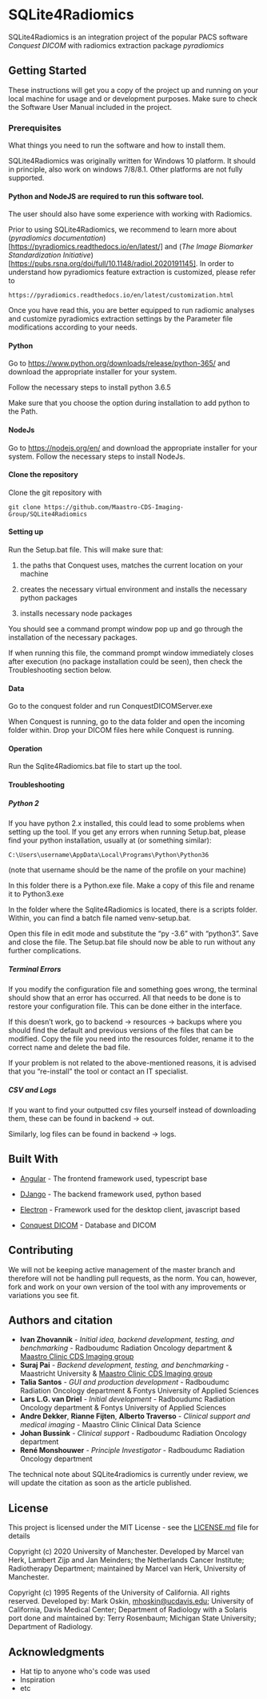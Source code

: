# SQLite4Radiomics

SQLite4Radiomics is an integration project of the popular PACS software *Conquest DICOM* with radiomics extraction package *pyradiomics* 

## Getting Started

These instructions will get you a copy of the project up and running on your local machine for usage and or development purposes. Make sure to check the Software User Manual included in the project.

### Prerequisites

What things you need to run the software and how to install them.

SQLite4Radiomics was originally written for Windows 10 platform. It should in principle, also work on windows 7/8/8.1. Other platforms are not fully supported.

#### Python and NodeJS are required to run this software tool.

The user should also have some experience with working with Radiomics.

Prior to using SQLite4Radiomics, we recommend to learn more about (*pyradiomics documentation*)[https://pyradiomics.readthedocs.io/en/latest/] and (*The Image Biomarker Standardization Initiative*)[https://pubs.rsna.org/doi/full/10.1148/radiol.2020191145]. In order to understand how pyradiomics feature extraction is customized, please refer to

```
https://pyradiomics.readthedocs.io/en/latest/customization.html
```

Once you have read this, you are better equipped to run radiomic analyses and customize pyradiomics extraction settings by the Parameter file modifications according to your needs.

#### Python

Go to https://www.python.org/downloads/release/python-365/ and download the appropriate installer for your system.

Follow the necessary steps to install python 3.6.5

Make sure that you choose the option during installation to add python to the Path.

#### NodeJs
Go to https://nodejs.org/en/ and download the appropriate installer for your system.
Follow the necessary steps to install NodeJs.

#### Clone the repository
Clone the git repository with

```
git clone https://github.com/Maastro-CDS-Imaging-Group/SQLite4Radiomics
```


#### Setting up

Run the Setup.bat file. This will make sure that:

1. the paths that Conquest uses, matches the current location on your machine

2. creates the necessary virtual environment and installs the necessary python packages

3. installs necessary node packages

You should see a command prompt window pop up and go through the installation of the necessary packages.

If when running this file, the command prompt window immediately closes after execution (no package installation could be seen), then check the Troubleshooting section below.

#### Data

Go to the conquest folder and run ConquestDICOMServer.exe

When Conquest is running, go to the data folder and open the incoming folder within. Drop your DICOM files here while Conquest is running. 

#### Operation

Run the Sqlite4Radiomics.bat file to start up the tool.

#### Troubleshooting
##### Python 2

If you have python 2.x installed, this could lead to some problems when setting up the tool. If you get any errors when running Setup.bat, please find your python installation, usually at (or something similar):
```
C:\Users\username\AppData\Local\Programs\Python\Python36
```
(note that username should be the name of the profile on your machine)


In this folder there is a Python.exe file. Make a copy of this file and rename it to Python3.exe

In the folder where the Sqlite4Radiomics is located, there is a scripts folder. Within, you can find a batch file named venv-setup.bat.

Open this file in edit mode and substitute the “py -3.6” with “python3”. Save and close the file. The Setup.bat file should now be able to run without any further complications.

##### Terminal Errors

If you modify the configuration file and something goes wrong, the terminal should show that an error has occurred. All that needs to be done is to restore your configuration file. This can be done either in the interface. 

If this doesn’t work, go to backend -> resources -> backups where you should find the default and previous versions of the files that can be modified. Copy the file you need into the resources folder, rename it to the correct name and delete the bad file.

If your problem is not related to the above-mentioned reasons, it is advised that you “re-install” the tool or contact an IT specialist.

##### CSV and Logs

If you want to find your outputted csv files yourself instead of downloading them, these can be found in backend -> out. 

Similarly, log files can be found in backend -> logs.

## Built With

* [Angular](https://angular.io/docs) - The frontend framework used, typescript base

* [DJango](https://docs.djangoproject.com/en/3.0/) - The backend framework used, python based

* [Electron](https://www.electronjs.org/docs) - Framework used for the desktop client, javascript based

* [Conquest DICOM](https://ingenium.home.xs4all.nl/dicom.html) - Database and DICOM

## Contributing

We will not be keeping active management of the master branch and therefore will not be handling pull requests, as the norm. You can, however, fork and work on your own version of the tool with any improvements or variations you see fit.

## Authors and citation

* **Ivan Zhovannik** - *Initial idea, backend development, testing, and benchmarking* - Radboudumc Radiation Oncology department & [Maastro Clinic CDS Imaging group](https://github.com/Maastro-CDS-Imaging-Group)
* **Suraj Pai** - *Backend development, testing, and benchmarking* - Maastricht University & [Maastro Clinic CDS Imaging group](https://github.com/Maastro-CDS-Imaging-Group)
* **Talia Santos** - *GUI and production development* - Radboudumc Radiation Oncology department & Fontys University of Applied Sciences
* **Lars L.G. van Driel** - *Initial development* - Radboudumc Radiation Oncology department & Fontys University of Applied Sciences
* **Andre Dekker**, **Rianne Fijten**, **Alberto Traverso** - *Clinical support and medical imaging* - Maastro Clinic Clinical Data Science
* **Johan Bussink** - *Clinical support* - Radboudumc Radiation Oncology department
* **René Monshouwer** - *Principle Investigator* - Radboudumc Radiation Oncology department

The technical note about SQLite4radiomics is currently under review, we will update the citation as soon as the article published.

## License

This project is licensed under the MIT License - see the [LICENSE.md](LICENSE.md) file for details

Copyright (c) 2020 University of Manchester. Developed by Marcel van Herk, Lambert Zijp and Jan Meinders; the Netherlands Cancer Institute; Radiotherapy Department; maintained by Marcel van Herk, University of Manchester.

Copyright (c) 1995 Regents of the University of California. All rights reserved. Developed by: Mark Oskin, mhoskin@ucdavis.edu; University of California, Davis Medical Center; Department of Radiology with a Solaris port done and maintained by: Terry Rosenbaum; Michigan State University; Department of Radiology.

## Acknowledgments

* Hat tip to anyone who's code was used
* Inspiration
* etc

